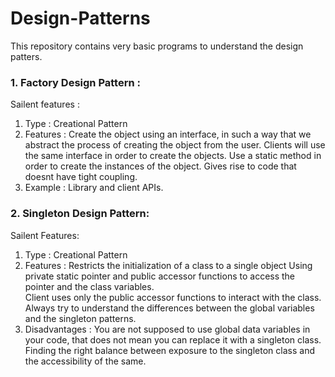 # Design-Patterns

This repository contains very basic programs to understand the design patters. 

### 1. Factory Design Pattern : 


Sailent features :
1. Type : Creational Pattern
2. Features : Create the object using an interface, in such a way that we abstract the process of creating the object from the
              user. Clients will use the same interface in order to create the objects. 
              Use a static method in order to create the instances of the object. 
              Gives rise to code that doesnt have tight coupling.
3. Example : Library and client APIs.

### 2. Singleton Design Pattern:

Sailent Features:

1. Type : Creational Pattern
2. Features : Restricts the initialization of a class to a single object
              Using private static pointer and public accessor functions to access the pointer and the class variables.   
              Client uses only the public accessor functions to interact 
              with the class.
              Always try to understand the differences between the global variables and the singleton patterns.
3. Disadvantages : You are not supposed to use global data variables in your code, that does not mean you can replace it                          with a singleton class.
                   Finding the right balance between exposure to the singleton class and the accessibility of the same. 


